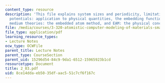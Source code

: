 ```yaml
---
content_type: resource
description: 'This file explains system sizes and periodicity, limitations of pair
  potentials: application to physical quantities, the embedding function, effective
  medium theories: the embedded atom method, and EAM: the physical concept.'
file: /media/courses/3-320-atomistic-computer-modeling-of-materials-sma-5107-spring-2005/8ce14ddaeb5035dfaac551c7cf6f167c_2_03.pdf
file_type: application/pdf
learning_resource_types:
- Lecture Notes
ocw_type: OCWFile
parent_title: Lecture Notes
parent_type: CourseSection
parent_uid: 15296d54-84c9-9da1-6512-15965923b1cd
resourcetype: Document
title: 2_03.pdf
uid: 8ce14dda-eb50-35df-aac5-51c7cf6f167c
---
```

